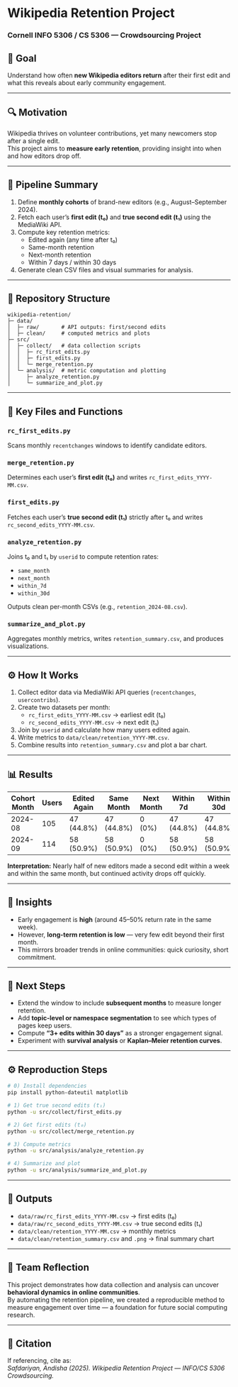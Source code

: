 # Wikipedia Retention Project

### Cornell INFO 5306 / CS 5306 — Crowdsourcing Project

## 🧭 Goal
Understand how often **new Wikipedia editors return** after their first edit and what this reveals about early community engagement.

---

## 🔍 Motivation
Wikipedia thrives on volunteer contributions, yet many newcomers stop after a single edit.  
This project aims to **measure early retention**, providing insight into when and how editors drop off.

---

## 🔄 Pipeline Summary
1. Define **monthly cohorts** of brand-new editors (e.g., August–September 2024).
2. Fetch each user’s **first edit (t₀)** and **true second edit (t₁)** using the MediaWiki API.
3. Compute key retention metrics:
   - Edited again (any time after t₀)
   - Same-month retention
   - Next-month retention
   - Within 7 days / within 30 days
4. Generate clean CSV files and visual summaries for analysis.

---

## 📂 Repository Structure
```
wikipedia-retention/
├─ data/
│  ├─ raw/       # API outputs: first/second edits
│  ├─ clean/     # computed metrics and plots
├─ src/
│  ├─ collect/   # data collection scripts
│  │  ├─ rc_first_edits.py
│  │  ├─ first_edits.py
│  │  └─ merge_retention.py
│  └─ analysis/  # metric computation and plotting
│     ├─ analyze_retention.py
│     └─ summarize_and_plot.py
```
---

## 🧩 Key Files and Functions

### `rc_first_edits.py`
Scans monthly `recentchanges` windows to identify candidate editors.

### `merge_retention.py`
Determines each user’s **first edit (t₀)** and writes `rc_first_edits_YYYY-MM.csv`.

### `first_edits.py`
Fetches each user’s **true second edit (t₁)** strictly after t₀ and writes `rc_second_edits_YYYY-MM.csv`.

### `analyze_retention.py`
Joins t₀ and t₁ by `userid` to compute retention rates:
- `same_month`
- `next_month`
- `within_7d`
- `within_30d`

Outputs clean per-month CSVs (e.g., `retention_2024-08.csv`).

### `summarize_and_plot.py`
Aggregates monthly metrics, writes `retention_summary.csv`, and produces visualizations.

---

## ⚙️ How It Works
1. Collect editor data via MediaWiki API queries (`recentchanges`, `usercontribs`).
2. Create two datasets per month:
   - `rc_first_edits_YYYY-MM.csv` → earliest edit (t₀)
   - `rc_second_edits_YYYY-MM.csv` → next edit (t₁)
3. Join by `userid` and calculate how many users edited again.
4. Write metrics to `data/clean/retention_YYYY-MM.csv`.
5. Combine results into `retention_summary.csv` and plot a bar chart.

---

## 📊 Results
| Cohort Month | Users | Edited Again | Same Month | Next Month | Within 7d | Within 30d |
|---------------|--------|---------------|-------------|-------------|------------|-------------|
| 2024-08 | 105 | 47 (44.8%) | 47 (44.8%) | 0 (0%) | 47 (44.8%) | 47 (44.8%) |
| 2024-09 | 114 | 58 (50.9%) | 58 (50.9%) | 0 (0%) | 58 (50.9%) | 58 (50.9%) |

**Interpretation:** Nearly half of new editors made a second edit within a week and within the same month, but continued activity drops off quickly.

---

## 💬 Insights
- Early engagement is **high** (around 45–50% return rate in the same week).  
- However, **long-term retention is low** — very few edit beyond their first month.  
- This mirrors broader trends in online communities: quick curiosity, short commitment.

---

## 🧠 Next Steps
- Extend the window to include **subsequent months** to measure longer retention.  
- Add **topic-level or namespace segmentation** to see which types of pages keep users.  
- Compute **“3+ edits within 30 days”** as a stronger engagement signal.  
- Experiment with **survival analysis** or **Kaplan–Meier retention curves**.

---

## ⚙️ Reproduction Steps
```bash
# 0) Install dependencies
pip install python-dateutil matplotlib

# 1) Get true second edits (t₁)
python -u src/collect/first_edits.py

# 2) Get first edits (t₀)
python -u src/collect/merge_retention.py

# 3) Compute metrics
python -u src/analysis/analyze_retention.py

# 4) Summarize and plot
python -u src/analysis/summarize_and_plot.py
```

---

## 📁 Outputs
- `data/raw/rc_first_edits_YYYY-MM.csv` → first edits (t₀)
- `data/raw/rc_second_edits_YYYY-MM.csv` → true second edits (t₁)
- `data/clean/retention_YYYY-MM.csv` → monthly metrics
- `data/clean/retention_summary.csv` and `.png` → final summary chart

---

## 🧩 Team Reflection
This project demonstrates how data collection and analysis can uncover **behavioral dynamics in online communities**.  
By automating the retention pipeline, we created a reproducible method to measure engagement over time — a foundation for future social computing research.

---

## 🧾 Citation
If referencing, cite as:  
*Safdariyan, Andisha (2025). Wikipedia Retention Project — INFO/CS 5306 Crowdsourcing.*
